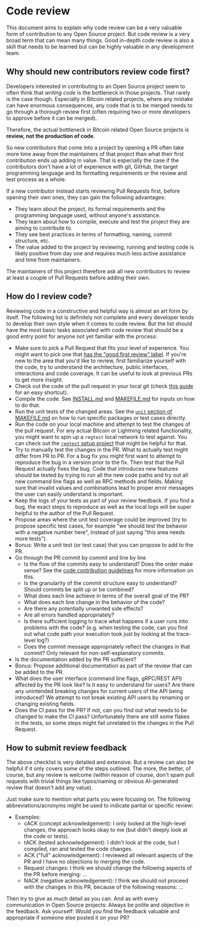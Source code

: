 # Code review

This document aims to explain why code review can be a very valuable form of
contribution to any Open Source project.
But code review is a very broad term that can mean many things. Good in-depth
code review is also a skill that needs to be learned but can be highly valuable
in any development team.

## Why should new contributors review code first?

Developers interested in contributing to an Open Source project seem to often
think that _writing code_ is the bottleneck in those projects.
That rarely is the case though. Especially in Bitcoin related projects, where
any mistake can have enormous consequences, any code that is to be merged
needs to go through a thorough review first (often requiring two or more
developers to approve before it can be merged).

Therefore, the actual bottleneck in Bitcoin related Open Source projects is
**review, not the production of code**.

So new contributors that come into a project by opening a PR often take more
time away from the maintainers of that project than what their first
contribution ends up adding in value. That is especially the case if the
contributors don't have a lot of experience with git, GitHub, the target
programming language and its formatting requirements or the review and test
process as a whole.

If a new contributor instead starts reviewing Pull Requests first, before
opening their own ones, they can gain the following advantages:
 - They learn about the project, its formal requirements and the programming
   language used, without anyone's assistance.
 - They learn about how to compile, execute and test the project they are aiming
   to contribute to.
 - They see best practices in terms of formatting, naming, commit structure,
   etc.
 - The value added to the project by reviewing, running and testing code is
   likely positive from day one and requires much less active assistance and
   time from maintainers.

The maintainers of this project therefore ask all new contributors to review
at least a couple of Pull Requests before adding their own.

## How do I review code?

Reviewing code in a constructive and helpful way is almost an art form by
itself. The following list is definitely not complete and every developer tends
to develop their own style when it comes to code review. But the list should
have the most basic tasks associated with code review that should be a good
entry point for anyone not yet familiar with the process:

- Make sure to pick a Pull Request that fits your level of experience. You
  might want to pick one that [has the "good first review"
  label](https://github.com/lightningnetwork/lnd/labels/good%20first%20review).
  If you're new to the area that you'd like to review, first familiarize
  yourself with the code, try to understand the architecture, public interfaces,
  interactions and code coverage. It can be useful to look at previous PRs to
  get more insight.
- Check out the code of the pull request in your local git (check [this
  guide](https://docs.github.com/en/pull-requests/collaborating-with-pull-requests/reviewing-changes-in-pull-requests/checking-out-pull-requests-locally)
  for an easy shortcut).
- Compile the code. See [INSTALL.md](INSTALL.md) and [MAKEFILE.md](MAKEFILE.md)
  for inputs on how to do that.
- Run the unit tests of the changed areas. See the [`unit` section of
  MAKEFILE.md](MAKEFILE.md#unit) on how to run specific packages or test cases
  directly.
- Run the code on your local machine and attempt to test the changes of the
  pull request. For any actual Bitcoin or Lightning related functionality, you
  might want to spin up a `regtest` local network to test against. You can check
  out the [`regtest` setup project](https://github.com/guggero/rt) that might
  be helpful for that.
- Try to manually test the changes in the PR. What to actually test might differ
  from PR to PR. For a bug fix you might first want to attempt to reproduce the
  bug in a version prior to the fix. Then test that the Pull Request actually
  fixes the bug.
  Code that introduces new features should be tested by trying to run all the
  new code paths and try out all new command line flags as well as RPC
  methods and fields. Making sure that invalid values and combinations lead to
  proper error messages the user can easily understand is important.
- Keep the logs of your tests as part of your review feedback. If you find a
  bug, the exact steps to reproduce as well as the local logs will be super
  helpful to the author of the Pull Request.
- Propose areas where the unit test coverage could be improved (try to propose
  specific test cases, for example "we should test the behavior with a negative
  number here", instead of just saying "this area needs more tests").
- Bonus: Write a unit test (or test case) that you can propose to add to the PR.
- Go through the PR commit by commit and line by line
    - Is the flow of the commits easy to understand? Does the order make sense?
      See the [code contribution guidelines](code_contribution_guidelines.md)
      for more information on this.
    - Is the granularity of the commit structure easy to understand? Should
      commits be split up or be combined?
    - What does each line achieve in terms of the overall goal of the PR?
    - What does each line change in the behavior of the code?
    - Are there any potentially unwanted side effects?
    - Are all errors handled appropriately?
    - Is there sufficient logging to trace what happens if a user runs into
      problems with the code? (e.g. when testing the code, can you find out what
      code path your execution took just by looking at the trace-level log?)
    - Does the commit message appropriately reflect the changes in that commit?
      Only relevant for non-self-explanatory commits.
- Is the documentation added by the PR sufficient?
- Bonus: Propose additional documentation as part of the review that can be
  added to the PR.
- What does the user interface (command line flags, gRPC/REST API) affected by
  the PR look like? Is it easy to understand for users? Are there any unintended
  breaking changes for current users of the API being introduced? We attempt to
  not break existing API users by renaming or changing existing fields.
- Does the CI pass for the PR? If not, can you find out what needs to be changed
  to make the CI pass? Unfortunately there are still some flakes in the tests,
  so some steps might fail unrelated to the changes in the Pull Request.

## How to submit review feedback

The above checklist is very detailed and extensive. But a review can also be
helpful if it only covers some of the steps outlined. The more, the better, of
course, but any review is welcome (within reason of course, don't spam pull
requests with trivial things like typos/naming or obvious AI-generated review
that doesn't add any value).

Just make sure to mention what parts you were focusing on.
The following abbreviations/acronyms might be used to indicate partial or
specific review:

- Examples:
  - cACK (concept acknowledgement): I only looked at the high-level changes, the
    approach looks okay to me (but didn't deeply look at the code or tests).
  - tACK (tested acknowledgement): I didn't look at the code, but I compiled,
    ran and tested the code changes.
  - ACK ("full" acknowledgement): I reviewed all relevant aspects of the PR and
    I have no objections to merging the code.
  - Request changes: I think we should change the following aspects of the PR
    before merging: ...
  - NACK (negative acknowledgement): I think we should _not_ proceed with the
    changes in this PR, because of the following reasons: ... 

Then try to give as much detail as you can. And as with every communication in
Open Source projects: Always be polite and objective in the feedback.
Ask yourself: Would you find the feedback valuable and appropriate if someone
else posted it on your PR?
